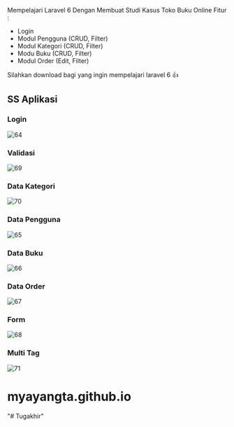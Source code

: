 
Mempelajari Laravel 6 Dengan Membuat Studi Kasus Toko Buku Online
Fitur : 
- Login
- Modul Pengguna (CRUD, Filter)
- Modul Kategori  (CRUD, Filter)
- Modu Buku (CRUD, Filter)
- Modul Order (Edit, Filter)

Silahkan download bagi yang ingin mempelajari laravel 6 :+1:

## SS Aplikasi

### Login
![64](https://user-images.githubusercontent.com/13019337/66284391-b1d80f00-e8f1-11e9-8f23-d8e83c325486.png)

### Validasi
![69](https://user-images.githubusercontent.com/13019337/66284399-b8ff1d00-e8f1-11e9-92dc-ddb027a76a29.png)

### Data Kategori
![70](https://user-images.githubusercontent.com/13019337/66284678-22cbf680-e8f3-11e9-955f-569393decd40.png)

### Data Pengguna
![65](https://user-images.githubusercontent.com/13019337/66284400-b8ff1d00-e8f1-11e9-9a1e-4cbdb3921c61.png)

### Data Buku
![66](https://user-images.githubusercontent.com/13019337/66284401-b997b380-e8f1-11e9-9591-4ae1d82b3151.png)

### Data Order
![67](https://user-images.githubusercontent.com/13019337/66284403-b997b380-e8f1-11e9-94cd-7d3105a11cbb.png)

### Form
![68](https://user-images.githubusercontent.com/13019337/66284404-b997b380-e8f1-11e9-9d91-f8e28c395fc2.png)


### Multi Tag
![71](https://user-images.githubusercontent.com/13019337/66284725-658dce80-e8f3-11e9-85fd-9fd91263bb4a.png)


# myayangta.github.io
"# Tugakhir" 
